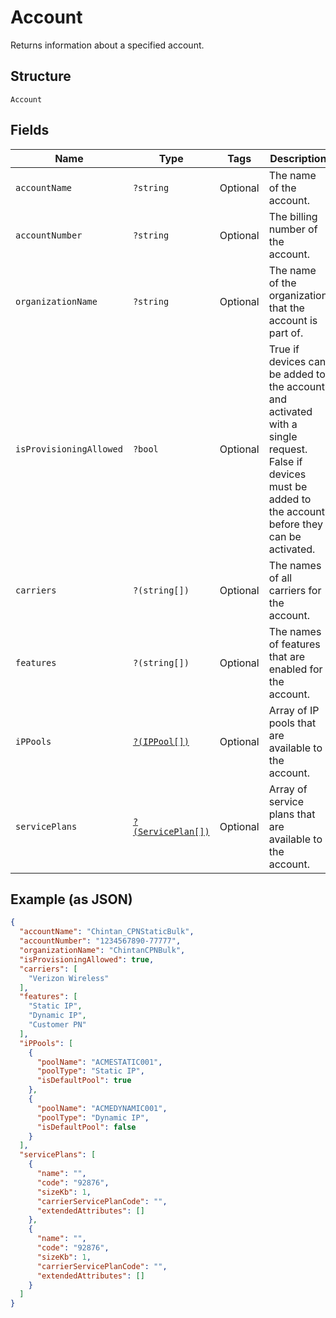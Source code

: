 
# Account

Returns information about a specified account.

## Structure

`Account`

## Fields

| Name | Type | Tags | Description | Getter | Setter |
|  --- | --- | --- | --- | --- | --- |
| `accountName` | `?string` | Optional | The name of the account. | getAccountName(): ?string | setAccountName(?string accountName): void |
| `accountNumber` | `?string` | Optional | The billing number of the account. | getAccountNumber(): ?string | setAccountNumber(?string accountNumber): void |
| `organizationName` | `?string` | Optional | The name of the organization that the account is part of. | getOrganizationName(): ?string | setOrganizationName(?string organizationName): void |
| `isProvisioningAllowed` | `?bool` | Optional | True if devices can be added to the account and activated with a single request. False if devices must be added to the account before they can be activated. | getIsProvisioningAllowed(): ?bool | setIsProvisioningAllowed(?bool isProvisioningAllowed): void |
| `carriers` | `?(string[])` | Optional | The names of all carriers for the account. | getCarriers(): ?array | setCarriers(?array carriers): void |
| `features` | `?(string[])` | Optional | The names of features that are enabled for the account. | getFeatures(): ?array | setFeatures(?array features): void |
| `iPPools` | [`?(IPPool[])`](../../doc/models/ip-pool.md) | Optional | Array of IP pools that are available to the account. | getIPPools(): ?array | setIPPools(?array iPPools): void |
| `servicePlans` | [`?(ServicePlan[])`](../../doc/models/service-plan.md) | Optional | Array of service plans that are available to the account. | getServicePlans(): ?array | setServicePlans(?array servicePlans): void |

## Example (as JSON)

```json
{
  "accountName": "Chintan_CPNStaticBulk",
  "accountNumber": "1234567890-77777",
  "organizationName": "ChintanCPNBulk",
  "isProvisioningAllowed": true,
  "carriers": [
    "Verizon Wireless"
  ],
  "features": [
    "Static IP",
    "Dynamic IP",
    "Customer PN"
  ],
  "iPPools": [
    {
      "poolName": "ACMESTATIC001",
      "poolType": "Static IP",
      "isDefaultPool": true
    },
    {
      "poolName": "ACMEDYNAMIC001",
      "poolType": "Dynamic IP",
      "isDefaultPool": false
    }
  ],
  "servicePlans": [
    {
      "name": "",
      "code": "92876",
      "sizeKb": 1,
      "carrierServicePlanCode": "",
      "extendedAttributes": []
    },
    {
      "name": "",
      "code": "92876",
      "sizeKb": 1,
      "carrierServicePlanCode": "",
      "extendedAttributes": []
    }
  ]
}
```

